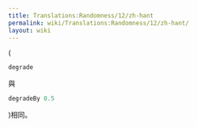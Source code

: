 ```yaml
---
title: Translations:Randomness/12/zh-hant
permalink: wiki/Translations:Randomness/12/zh-hant/
layout: wiki
---
```


(

``` Haskell
degrade
```

與

``` Haskell
degradeBy 0.5
```

)相同。

